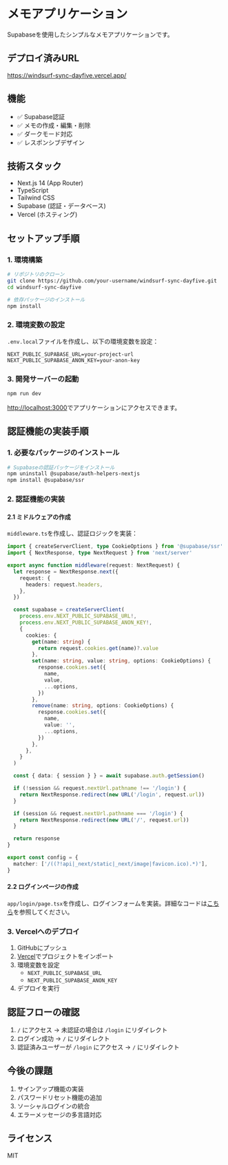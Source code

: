 # メモアプリケーション

Supabaseを使用したシンプルなメモアプリケーションです。

## デプロイ済みURL

https://windsurf-sync-dayfive.vercel.app/

## 機能

- ✅ Supabase認証
- ✅ メモの作成・編集・削除
- ✅ ダークモード対応
- ✅ レスポンシブデザイン

## 技術スタック

- Next.js 14 (App Router)
- TypeScript
- Tailwind CSS
- Supabase (認証・データベース)
- Vercel (ホスティング)

## セットアップ手順

### 1. 環境構築

```bash
# リポジトリのクローン
git clone https://github.com/your-username/windsurf-sync-dayfive.git
cd windsurf-sync-dayfive

# 依存パッケージのインストール
npm install
```

### 2. 環境変数の設定

`.env.local`ファイルを作成し、以下の環境変数を設定：

```
NEXT_PUBLIC_SUPABASE_URL=your-project-url
NEXT_PUBLIC_SUPABASE_ANON_KEY=your-anon-key
```

### 3. 開発サーバーの起動

```bash
npm run dev
```

[http://localhost:3000](http://localhost:3000)でアプリケーションにアクセスできます。

## 認証機能の実装手順

### 1. 必要なパッケージのインストール
```bash
# Supabaseの認証パッケージをインストール
npm uninstall @supabase/auth-helpers-nextjs
npm install @supabase/ssr
```

### 2. 認証機能の実装

#### 2.1 ミドルウェアの作成
`middleware.ts`を作成し、認証ロジックを実装：
```typescript
import { createServerClient, type CookieOptions } from '@supabase/ssr'
import { NextResponse, type NextRequest } from 'next/server'

export async function middleware(request: NextRequest) {
  let response = NextResponse.next({
    request: {
      headers: request.headers,
    },
  })

  const supabase = createServerClient(
    process.env.NEXT_PUBLIC_SUPABASE_URL!,
    process.env.NEXT_PUBLIC_SUPABASE_ANON_KEY!,
    {
      cookies: {
        get(name: string) {
          return request.cookies.get(name)?.value
        },
        set(name: string, value: string, options: CookieOptions) {
          response.cookies.set({
            name,
            value,
            ...options,
          })
        },
        remove(name: string, options: CookieOptions) {
          response.cookies.set({
            name,
            value: '',
            ...options,
          })
        },
      },
    }
  )

  const { data: { session } } = await supabase.auth.getSession()

  if (!session && request.nextUrl.pathname !== '/login') {
    return NextResponse.redirect(new URL('/login', request.url))
  }

  if (session && request.nextUrl.pathname === '/login') {
    return NextResponse.redirect(new URL('/', request.url))
  }

  return response
}

export const config = {
  matcher: ['/((?!api|_next/static|_next/image|favicon.ico).*)'],
}
```

#### 2.2 ログインページの作成
`app/login/page.tsx`を作成し、ログインフォームを実装。詳細なコードは[こちら](docs/authentication-setup.md)を参照してください。

### 3. Vercelへのデプロイ

1. GitHubにプッシュ
2. [Vercel](https://vercel.com)でプロジェクトをインポート
3. 環境変数を設定
   - `NEXT_PUBLIC_SUPABASE_URL`
   - `NEXT_PUBLIC_SUPABASE_ANON_KEY`
4. デプロイを実行

## 認証フローの確認

1. `/` にアクセス → 未認証の場合は `/login` にリダイレクト
2. ログイン成功 → `/` にリダイレクト
3. 認証済みユーザーが `/login` にアクセス → `/` にリダイレクト

## 今後の課題

1. サインアップ機能の実装
2. パスワードリセット機能の追加
3. ソーシャルログインの統合
4. エラーメッセージの多言語対応

## ライセンス

MIT
